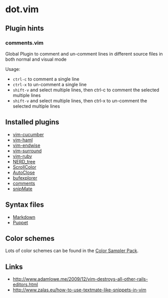 # dot.vim

## Plugin hints

### comments.vim

Global Plugin to comment and un-comment lines in different source files in
both normal and visual <Shift-V> mode

Usage:

* `ctrl-c` to comment a single line
* `ctrl-x` to un-comment a single line
* `shift-v` and select multiple lines, then ctrl-c to comment the selected multiple lines
* `shift-v` and select multiple lines, then ctrl-x to un-comment the selected multiple lines


## Installed plugins

* [vim-cucumber](http://github.com/tpope/vim-cucumber)
* [vim-haml](http://github.com/tpope/vim-haml)
* [vim-endwise](http://github.com/tpope/vim-endwise)
* [vim-surround](http://github.com/tpope/vim-surround)
* [vim-ruby](http://github.com/vim-ruby/vim-ruby)
* [NERD_tree](http://github.com/scrooloose/nerdtree)
* [ScrollColor](http://www.vim.org/scripts/script.php?script_id=1488)
* [AutoClose](http://www.vim.org/scripts/script.php?script_id=2009)
* [bufexplorer](http://www.vim.org/scripts/script.php?script_id=42)
* [comments](http://www.vim.org/scripts/script.php?script_id=1528)
* [snipMate](http://github.com/msanders/snipmate.vim)


## Syntax files

* [Markdown](http://www.vim.org/scripts/script.php?script_id=1242)
* [Puppet](https://github.com/puppetlabs/puppet/tree/master/ext/vim/)


## Color schemes

Lots of color schemes can be found in the
[Color Sampler Pack](http://www.vim.org/scripts/script.php?script_id=625).


## Links

* http://www.adamlowe.me/2009/12/vim-destroys-all-other-rails-editors.html
* http://www.zalas.eu/how-to-use-textmate-like-snippets-in-vim
